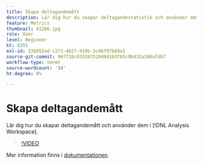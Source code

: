 ```yaml
---
title: Skapa deltagandemått
description: Lär dig hur du skapar deltagandestatistik och använder dem i  [!DNL Analysis Workspace].
feature: Metrics
thumbnail: 41266.jpg
role: User
level: Beginner
kt: 6355
exl-id: 336853ad-c273-4627-919b-3c86f97b60e3
source-git-commit: 967f28c033267520d041b3fb5c9b432a3d6afdb7
workflow-type: tm+mt
source-wordcount: '34'
ht-degree: 0%

---
```


# Skapa deltagandemått

Lär dig hur du skapar deltagandemått och använder dem i [!DNL Analysis Workspace].

>[!VIDEO](https://video.tv.adobe.com/v/41266/?quality=12&learn=on)

Mer information finns i [dokumentationen](https://experienceleague.adobe.com/docs/analytics/components/calculated-metrics/calcmetric-workflow/participation-metric.html?lang=sv-SE).

